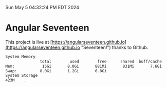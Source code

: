 Sun May  5 04:32:24 PM EDT 2024

# Angular Seventeen


This project is live at [https://angularseventeen.github.io](https://angularseventeen.github.io "Seventeen!") thanks to Github.

```bash
System Memory
               total        used        free      shared  buff/cache   available
Mem:            15Gi       8.0Gi       881Mi       831Mi       7.6Gi       7.3Gi
Swap:          8.0Gi       1.2Gi       6.8Gi
System Storage
423M	.
